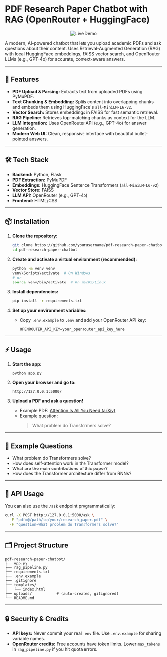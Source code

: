 # PDF Research Paper Chatbot with RAG (OpenRouter + HuggingFace)

<p align="center">
  <a href="https://pdf-researchpaper-bot.onrender.com" target="_blank" style="text-decoration:none;">
    <img src="https://img.shields.io/badge/Live%20Demo-Click%20Here-brightgreen?style=for-the-badge" alt="Live Demo"/>
  </a>
</p>

A modern, AI-powered chatbot that lets you upload academic PDFs and ask questions about their content. Uses Retrieval-Augmented Generation (RAG) with local HuggingFace embeddings, FAISS vector search, and OpenRouter LLMs (e.g., GPT-4o) for accurate, context-aware answers.

---

## 🚀 Features

- **PDF Upload & Parsing:** Extracts text from uploaded PDFs using PyMuPDF.
- **Text Chunking & Embedding:** Splits content into overlapping chunks and embeds them using HuggingFace's `all-MiniLM-L6-v2`.
- **Vector Search:** Stores embeddings in FAISS for fast semantic retrieval.
- **RAG Pipeline:** Retrieves top-matching chunks as context for the LLM.
- **LLM Integration:** Uses OpenRouter API (e.g., GPT-4o) for answer generation.
- **Modern Web UI:** Clean, responsive interface with beautiful bullet-pointed answers.

---


## 🛠️ Tech Stack

- **Backend:** Python, Flask
- **PDF Extraction:** PyMuPDF
- **Embeddings:** HuggingFace Sentence Transformers (`all-MiniLM-L6-v2`)
- **Vector Store:** FAISS
- **LLM API:** OpenRouter (e.g., GPT-4o)
- **Frontend:** HTML/CSS

---

## 📦 Installation

1. **Clone the repository:**
   ```bash
   git clone https://github.com/yourusername/pdf-research-paper-chatbot.git
   cd pdf-research-paper-chatbot
   ```

2. **Create and activate a virtual environment (recommended):**
   ```bash
   python -m venv venv
   venv\Scripts\activate  # On Windows
   # or
   source venv/bin/activate  # On macOS/Linux
   ```

3. **Install dependencies:**
   ```bash
   pip install -r requirements.txt
   ```

4. **Set up your environment variables:**
   - Copy `.env.example` to `.env` and add your OpenRouter API key:
     ```
     OPENROUTER_API_KEY=your_openrouter_api_key_here
     ```

---

## ⚡ Usage

1. **Start the app:**
   ```bash
   python app.py
   ```

2. **Open your browser and go to:**
   ```
   http://127.0.0.1:5000/
   ```

3. **Upload a PDF and ask a question!**
   - Example PDF: [Attention Is All You Need (arXiv)](https://arxiv.org/pdf/1706.03762.pdf)
   - Example question:  
     > What problem do Transformers solve?

---

## 📝 Example Questions

- What problem do Transformers solve?
- How does self-attention work in the Transformer model?
- What are the main contributions of this paper?
- How does the Transformer architecture differ from RNNs?

---

## 🧪 API Usage

You can also use the `/ask` endpoint programmatically:

```bash
curl -X POST http://127.0.0.1:5000/ask \
  -F "pdf=@/path/to/your/research_paper.pdf" \
  -F "question=What problem do Transformers solve?"
```

---

## 🗂️ Project Structure

```
pdf-research-paper-chatbot/
├── app.py
├── rag_pipeline.py
├── requirements.txt
├── .env.example
├── .gitignore
├── templates/
│   └── index.html
├── uploads/           # (auto-created, gitignored)
└── README.md
```

---

## 🔒 Security & Credits

- **API keys:** Never commit your real `.env` file. Use `.env.example` for sharing variable names.
- **OpenRouter credits:** Free accounts have token limits. Lower `max_tokens` in `rag_pipeline.py` if you hit quota errors.


